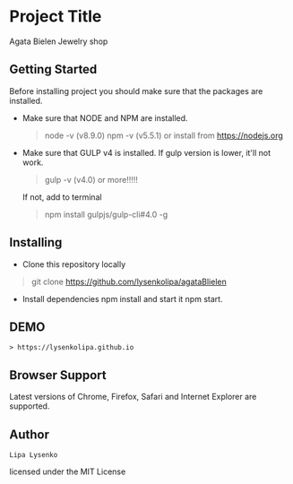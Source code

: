 
# Project Title
Agata Bielen Jewelry shop

## Getting Started
Before installing project you should make sure that the packages are installed.

* Make sure that NODE and NPM are installed.

    > node -v (v8.9.0)
    > npm -v (v5.5.1)
    or install from https://nodejs.org

* Make sure that GULP v4 is installed.
    If gulp version is lower, it'll not work.

    > gulp -v (v4.0) or more!!!!!

    If not, add to terminal

    > npm install gulpjs/gulp-cli#4.0 -g


## Installing
* Clone this repository locally

> git clone https://github.com/lysenkolipa/agataBlielen

* Install dependencies npm install and start it npm start.

## DEMO
    > https://lysenkolipa.github.io

## Browser Support

   Latest versions of Chrome, Firefox, Safari and Internet Explorer are supported.

## Author
    Lipa Lysenko

licensed under the MIT License

